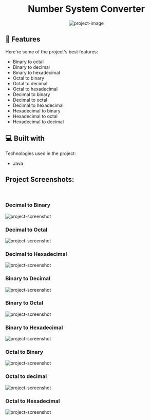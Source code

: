 
<h1 align="center" id="title">Number System Converter</h1>

<p align="center"><img src="https://socialify.git.ci/shuraimi/NumberSystemConverter/image?description=1&amp;descriptionEditable=This%20project%20coverts%20number%20from%20one%20number%20system%20to%20%20another.&amp;font=Source%20Code%20Pro&amp;forks=1&amp;issues=1&amp;name=1&amp;owner=1&amp;pattern=Overlapping%20Hexagons&amp;pulls=1&amp;stargazers=1&amp;theme=Auto" alt="project-image"></p>

  
  
<h2>🧐 Features</h2>

Here're some of the project's best features:

*   Binary to octal
*   Binary to decimal
*   Binary to hexadecimal
*   Octal to binary
*   Octal to decimal
*   Octal to hexadecimal
*   Decimal to binary
*   Decimal to octal
*   Decimal to hexadecimal
*   Hexadecimal to binary
*   Hexadecimal to octal
*   Hexadecimal to decimal

  
  
<h2>💻 Built with</h2>

Technologies used in the project:

*   Java
<h2>Project Screenshots:</h2>

<br>
<h3>Decimal to Binary</h3>
<img src="https://user-images.githubusercontent.com/92625656/206917877-c09e48d3-0949-4111-92ac-86962b670ead.png" alt="project-screenshot" width="auto" >

<br>
<h3>Decimal to Octal</h3>

<img src="https://user-images.githubusercontent.com/92625656/206918096-18852dd9-5cad-44ae-8c22-a8038a544abb.png" alt="project-screenshot" width="auto" >

<br>
<h3>Decimal to Hexadecimal</h3>
<img src="https://user-images.githubusercontent.com/92625656/206918141-11e9b2c5-7f66-4c99-b30a-a3ea32368da3.png" alt="project-screenshot" width="auto" >

<br>
<h3>Binary to Decimal</h3>
<img src="https://user-images.githubusercontent.com/92625656/206918168-c912e90b-1c32-4fe5-bcd0-e34b3e3271f1.png" alt="project-screenshot" width="auto" >

<br>
<h3>Binary to Octal</h3>
<img src="https://user-images.githubusercontent.com/92625656/206918189-dd50c9ee-b0af-43d9-9eaf-2dcd70587173.png" alt="project-screenshot" width="auto" >

<br>
<h3>Binary to Hexadecimal</h3>
<img src="https://user-images.githubusercontent.com/92625656/206918238-dafe3bd4-6ee5-4fa9-889b-de3da46a2a74.png" alt="project-screenshot" width="auto" >

<br>
<h3>Octal to Binary</h3>
<img src="https://user-images.githubusercontent.com/92625656/206918288-cee0aad9-db8c-4c7e-9fb9-2f0bccfd7596.png" alt="project-screenshot" width="auto" >

<br>
<h3>Octal to decimal</h3>
<img src="https://user-images.githubusercontent.com/92625656/206918310-e6051787-0ab9-4ceb-b19e-f1615ef0d5bd.png" alt="project-screenshot" width="auto" >

<br>
<h3>Octal to Hexadecimal</h3>
<img src="https://user-images.githubusercontent.com/92625656/206918340-db4da3f8-c575-48ee-84ef-a713460142c6.png" alt="project-screenshot" width="auto" >
